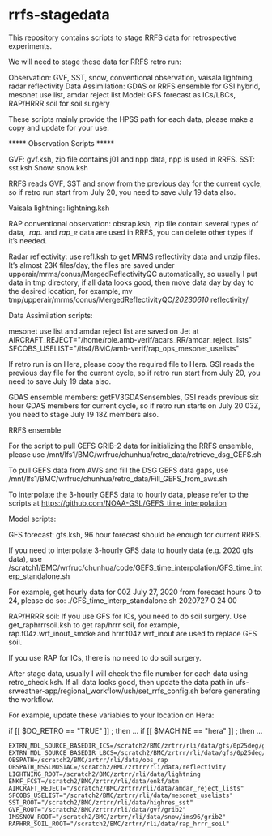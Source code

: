 # rrfs-stagedata
This repository contains scripts to stage RRFS data for retrospective experiments.

We will need to stage these data for RRFS retro run: 

Observation: GVF, SST, snow,  conventional observation, vaisala lightning, radar reflectivity
Data Assimilation: GDAS or RRFS ensemble for GSI hybrid, mesonet use list, amdar reject list
Model: GFS forecast as ICs/LBCs, RAP/HRRR soil for soil surgery

These scripts mainly provide the HPSS path for each data, please make a copy and update for your use.


***** Observation Scripts *****

GVF: gvf.ksh, zip file contains j01 and npp data, npp is used in RRFS.
SST: sst.ksh
Snow: snow.ksh

RRFS reads GVF, SST and snow from the previous day for the current cycle, so if retro run start from July 20, you need to save July 19 data also.

Vaisala lightning: lightning.ksh

RAP conventional observation: obsrap.ksh, zip file contain several types of data, *.rap.* and *rap_e* data are used in RRFS, you can delete other types if it’s needed.

Radar reflectivity: use refl.ksh to get MRMS reflectivity data and unzip files. It’s almost 23K files/day, the files are saved under upperair/mrms/conus/MergedReflectivityQC automatically, so usually I put data in tmp directory, if all data looks good, then  move data day by day to the desired location, for example, 
            mv tmp/upperair/mrms/conus/MergedReflectivityQC/*20230610*   reflectivity/



Data Assimilation scripts:
                 
 mesonet use list and amdar reject list are saved on Jet at
AIRCRAFT_REJECT="/home/role.amb-verif/acars_RR/amdar_reject_lists"
SFCOBS_USELIST="/lfs4/BMC/amb-verif/rap_ops_mesonet_uselists"

If retro run is on Hera, please copy the required file to Hera. 
GSI reads the previous day file for the current cycle, so if retro run start from July 20, you need to save July 19 data also.


GDAS ensemble members: getFV3GDASensembles, GSI reads previous six hour GDAS members for current cycle, so if retro run starts on July 20 03Z, you need to stage July 19 18Z members also.
 
RRFS ensemble

For the script to pull GEFS GRIB-2 data for initializing the RRFS ensemble, please use 
/mnt/lfs1/BMC/wrfruc/chunhua/retro_data/retrieve_dsg_GEFS.sh

To pull GEFS data from AWS and fill the DSG GEFS data gaps, use   
/mnt/lfs1/BMC/wrfruc/chunhua/retro_data/Fill_GEFS_from_aws.sh

To interpolate the 3-hourly GEFS data to hourly data, please refer to the scripts at  https://github.com/NOAA-GSL/GEFS_time_interpolation


Model scripts:

GFS forecast: gfs.ksh, 96 hour forecast should be enough for current RRFS.  

If you need to interpolate 3-hourly GFS data to hourly data (e.g. 2020 gfs data), use /scratch1/BMC/wrfruc/chunhua/code/GEFS_time_interpolation/GFS_time_interp_standalone.sh
 
For example, get hourly data for 00Z July 27, 2020 from forecast hours 0 to 24, please do so:
./GFS_time_interp_standalone.sh 2020727 0 24 00

RAP/HRRR soil: 
If you use GFS for ICs, you need to do soil surgery. Use get_raphrrrsoil.ksh to get rap/hrrr soil, for example, rap.t04z.wrf_inout_smoke and hrrr.t04z.wrf_inout are used to replace GFS soil.

If you use RAP for ICs, there is no need to do soil surgery.


After stage data, usually I will check the file number for each data using retro_check.ksh. If all data looks good, then update the data path in ufs-srweather-app/regional_workflow/ush/set_rrfs_config.sh before generating the workflow.

For example, update these variables to your location on Hera:

if [[ $DO_RETRO == "TRUE" ]] ; then
…
if [[ $MACHINE == "hera" ]] ; then
…     

    EXTRN_MDL_SOURCE_BASEDIR_ICS=/scratch2/BMC/zrtrr/rli/data/gfs/0p25deg/grib2
    EXTRN_MDL_SOURCE_BASEDIR_LBCS=/scratch2/BMC/zrtrr/rli/data/gfs/0p25deg/grib2
    OBSPATH=/scratch2/BMC/zrtrr/rli/data/obs_rap
    OBSPATH_NSSLMOSIAC=/scratch2/BMC/zrtrr/rli/data/reflectivity
    LIGHTNING_ROOT=/scratch2/BMC/zrtrr/rli/data/lightning
    ENKF_FCST=/scratch2/BMC/zrtrr/rli/data/enkf/atm
    AIRCRAFT_REJECT="/scratch2/BMC/zrtrr/rli/data/amdar_reject_lists"
    SFCOBS_USELIST="/scratch2/BMC/zrtrr/rli/data/mesonet_uselists"
    SST_ROOT="/scratch2/BMC/zrtrr/rli/data/highres_sst"
    GVF_ROOT="/scratch2/BMC/zrtrr/rli/data/gvf/grib2"
    IMSSNOW_ROOT="/scratch2/BMC/zrtrr/rli/data/snow/ims96/grib2"
    RAPHRR_SOIL_ROOT="/scratch2/BMC/zrtrr/rli/data/rap_hrrr_soil"


